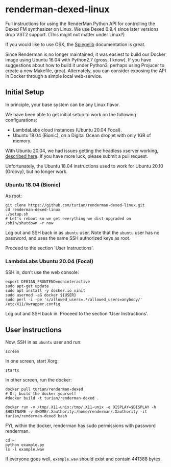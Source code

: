 # renderman-dexed-linux

Full instructions for using the RenderMan Python API for controlling
the Dexed FM synthesizer on Linux. We use Dexed 0.9.4 since later
versions drop VST2 support. (This might not matter under Linux?)

If you would like to use OSX, the
[Spiegelib](https://spiegelib.github.io/spiegelib/getting_started/installation.html)
documentation is great.

Since Renderman is no longer maintained, it was easiest to build
our Docker image using Ubuntu 16.04 with Python2.7 (gross, I know).
If you have suggestions about how to build it under Python3, perhaps
using Projucer to create a new Makefile, great. Alternately,
you can consider exposing the API in Docker through a simple local
web-service.

## Initial Setup

In principle, your base system can be any Linux flavor.

We have been able to get initial setup to work on the following configurations:
* LambdaLabs cloud instances (Ubuntu 20.04 Focal).
* Ubuntu 18.04 (Bionic), on a Digital
Ocean droplet with only 1GB of memory.

With Ubuntu 20.04, we had issues getting the headless xserver
working, [described
here](https://stackoverflow.com/questions/65387635/couldnt-get-a-file-descriptor-referring-to-the-console-through-ssh-ubuntu-20).
If you have more luck, please submit a pull request.

Unfortunately, the Ubuntu 18.04 instructions used to work for Ubuntu
20.10 (Groovy), but no longer work.

### Ubuntu 18.04 (Bionic)

As root:
```
git clone https://github.com/turian/renderman-dexed-linux.git
cd renderman-dexed-linux
./setup.sh
# Let's reboot so we get everything we dist-upgraded on
/sbin/shutdown -r now
```

Log out and SSH back in as `ubuntu` user. Note that the `ubuntu`
user has no password, and uses the same SSH authorized keys as root.

Proceed to the section 'User Instructions'.

### LambdaLabs Ubuntu 20.04 (Focal)

SSH in, don't use the web console:

```
export DEBIAN_FRONTEND=noninteractive
sudo apt-get update
sudo apt install -y docker.io xinit
sudo usermod -aG docker ${USER}
sudo perl -i -pe 's/allowed_users=.*/allowed_users=anybody/' /etc/X11/Xwrapper.config
```

Log out and SSH back in. Proceed to the section 'User Instructions'.

## User instructions

Now, SSH in as `ubuntu` user and run:
```
screen
```

In one screen, start Xorg:
```
startx
```

In other screen, run the docker:
```
docker pull turian/renderman-dexed
# Or, build the docker yourself
#docker build -t turian/renderman-dexed .

docker run -v /tmp/.X11-unix:/tmp/.X11-unix -e DISPLAY=$DISPLAY -h $HOSTNAME -v $HOME/.Xauthority:/home/renderman/.Xauthority -it turian/renderman-dexed bash
```

FYI, within the docker, renderman has sudo permissions with password
renderman.
```
cd ~
python example.py
ls -l example.wav
```

If everyone goes well, `example.wav` should exist and contain 441388 bytes.
